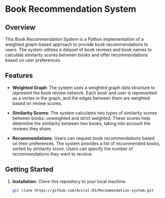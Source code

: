 # Book Recommendation System

## Overview

This Book Recommendation System is a Python implementation of a weighted graph-based approach to provide book recommendations to users. The system utilizes a dataset of book reviews and book names to calculate similarity scores between books and offer recommendations based on user preferences.

## Features

- **Weighted Graph**: The system uses a weighted graph data structure to represent the book review network. Each book and user is represented as a vertex in the graph, and the edges between them are weighted based on review scores.

- **Similarity Scores**: The system calculates two types of similarity scores between books: unweighted and strict weighted. These scores help determine the similarity between two books, taking into account the reviews they share.

- **Recommendations**: Users can request book recommendations based on their preferences. The system provides a list of recommended books, sorted by similarity score. Users can specify the number of recommendations they want to receive.

## Getting Started

1. **Installation**: Clone this repository to your local machine.

   ```bash
   git clone https://github.com/Aviral-03/Recommendation-system.git
